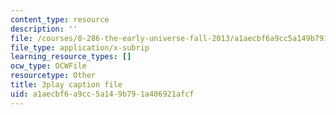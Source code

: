 ```yaml
---
content_type: resource
description: ''
file: /courses/8-286-the-early-universe-fall-2013/a1aecbf6a9cc5a149b791a406921afcf_U9n-Y_ZC-2M.vtt
file_type: application/x-subrip
learning_resource_types: []
ocw_type: OCWFile
resourcetype: Other
title: 3play caption file
uid: a1aecbf6-a9cc-5a14-9b79-1a406921afcf
---
```


